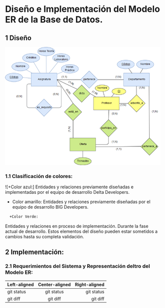 # Diseño e Implementación del Modelo ER de la Base de Datos.

 ## 1 Diseño
 ![Deseño Relacional de la Base de Datos](ER_Model.png "Modelo ER_Sprint 2")
 
   ### 1.1 Clasificación de colores:
   
  ![+Color azul:] 
   Entidades y relaciones previamente diseñadas e implementadas por el equipo de desarrollo Delta Developers.
  
  + Color amarillo: Entidades y relaciones previamente diseñadas por el equipo de desarrollo BIG Developers.

```diff 
  +Color Verde: 
```  
   Entidades y relaciones en proceso de implementación. Durante la fase actual de desarrollo. Estos elementos del diseño pueden estar sometidos a cambios hasta su completa validación.
             
 ## 2 Implementación:
 
  ### 2.1 Requerimientos del Sistema y Representación deltro del Modelo ER:

| Left-aligned | Center-aligned | Right-aligned |
| :---         |     :---:      |          ---: |
| git status   | git status     | git status    |
| git diff     | git diff       | git diff      |
